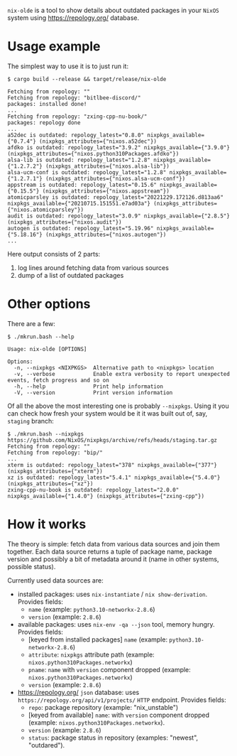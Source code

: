 `nix-olde` is a tool to show details about outdated packages in your
`NixOS` system using <https://repology.org/> database.

# Usage example

The simplest way to use it is to just run it:

```
$ cargo build --release && target/release/nix-olde

Fetching from repology: ""
Fetching from repology: "bitlbee-discord/"
packages: installed done!
...
Fetching from repology: "zxing-cpp-nu-book/"
packages: repology done
...
a52dec is outdated: repology_latest="0.8.0" nixpkgs_available={"0.7.4"} (nixpkgs_attributes={"nixos.a52dec"})
afdko is outdated: repology_latest="3.9.2" nixpkgs_available={"3.9.0"} (nixpkgs_attributes={"nixos.python310Packages.afdko"})
alsa-lib is outdated: repology_latest="1.2.8" nixpkgs_available={"1.2.7.2"} (nixpkgs_attributes={"nixos.alsa-lib"})
alsa-ucm-conf is outdated: repology_latest="1.2.8" nixpkgs_available={"1.2.7.1"} (nixpkgs_attributes={"nixos.alsa-ucm-conf"})
appstream is outdated: repology_latest="0.15.6" nixpkgs_available={"0.15.5"} (nixpkgs_attributes={"nixos.appstream"})
atomicparsley is outdated: repology_latest="20221229.172126.d813aa6" nixpkgs_available={"20210715.151551.e7ad03a"} (nixpkgs_attributes={"nixos.atomicparsley"})
audit is outdated: repology_latest="3.0.9" nixpkgs_available={"2.8.5"} (nixpkgs_attributes={"nixos.audit"})
autogen is outdated: repology_latest="5.19.96" nixpkgs_available={"5.18.16"} (nixpkgs_attributes={"nixos.autogen"})
...
```

Here output consists of 2 parts:

1. log lines around fetching data from various sources
2. dump of a list of outdated packages

# Other options

There are a few:

```
$ ./mkrun.bash --help

Usage: nix-olde [OPTIONS]

Options:
  -n, --nixpkgs <NIXPKGS>  Alternative path to <nixpkgs> location
  -v, --verbose            Enable extra verbosity to report unexpected events, fetch progress and so on
  -h, --help               Print help information
  -V, --version            Print version information
```

Of all the above the most interesting one is probably `--nixpkgs`.
Using it you can check how fresh your system would be it it was built
out of, say, `staging` branch:

```
$ ./mkrun.bash --nixpkgs https://github.com/NixOS/nixpkgs/archive/refs/heads/staging.tar.gz
Fetching from repology: ""
Fetching from repology: "bip/"
...
xterm is outdated: repology_latest="378" nixpkgs_available={"377"} (nixpkgs_attributes={"xterm"})
xz is outdated: repology_latest="5.4.1" nixpkgs_available={"5.4.0"} (nixpkgs_attributes={"xz"})
zxing-cpp-nu-book is outdated: repology_latest="2.0.0" nixpkgs_available={"1.4.0"} (nixpkgs_attributes={"zxing-cpp"})
```

# How it works

The theory is simple: fetch data from various data sources and join
them together. Each data source returns a tuple of package name,
package version and possibly a bit of metadata around it (name in other
systems, possible status).

Currently used data sources are:

- installed packages: uses `nix-instantiate` / `nix
  show-derivation`. Provides fields:
  * `name` (example: `python3.10-networkx-2.8.6`)
  * `version` (example: `2.8.6`)
- available packages: uses `nix-env -qa --json` tool, memory
  hungry. Provides fields:
  * [keyed from installed packages] `name` (example: `python3.10-networkx-2.8.6`)
  * `attribute`: `nixpkgs` attribute path (example: `nixos.python310Packages.networkx`)
  * `pname`: `name` with `version` component dropped (example: `nixos.python310Packages.networkx`)
  * `version` (example: `2.8.6`)
- <https://repology.org/> `json` database: uses
  `https://repology.org/api/v1/projects/` `HTTP` endpoint. Provides
  fields:
  * `repo`: package repository (example: "nix_unstable")
  * [keyed from available] `name`: with `version` component
    dropped (example: `nixos.python310Packages.networkx`).
  * `version` (example: `2.8.6`)
  * `status`: package status in repository (examples: "newest",
    "outdared").


